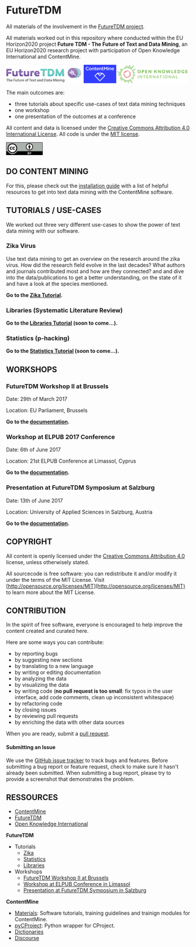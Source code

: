 # FutureTDM
All materials of the involvement in the [FutureTDM project](http://futuretdm.eu/).

All materials worked out in this repository where conducted within the EU Horizon2020 project **Future TDM - The Future of Text and Data Mining**, an EU Horizon2020 research project with participation of Open Knowledge International and ContentMine. 

<a href="http://futuretdm.eu/" title=""><img src="/assets/images/logo-futuretdm.png" alt="FutureTDM" height=50 /></a> <a href="http://contentmine.org" title=""><img src="/assets/images/logo-contentmine.png" alt="ContentMine" height=50 /></a> <a href="http://okfn.org/" title="Open Knowledge International"><img src="/assets/images/logo-okf.png" alt="Open Knowledge International" height=50 /></a>

The main outcomes are:
- three tutorials about specific use-cases of text data mining techniques
- one workshop
- one presentation of the outcomes at a conference

All content and data is licensed under the [Creative Commons Attribution 4.0 International License](http://creativecommons.org/licenses/by/4.0/). All code is under the [MIT license](https://opensource.org/licenses/MIT).

<img src="/assets/images/logo-ccby.png" alt="Creative Commons by" width=100 />

## DO CONTENT MINING

For this, please check out the [installation guide](installation.md) with a list of helpful resources to get into text data mining with the ContentMine software.

## TUTORIALS / USE-CASES

We worked out three very different use-cases to show the power of text data mining with our software.

### Zika Virus

Use text data mining to get an overview on the research around the zika virus. How did the research field evolve in the last decades? What authors and journals contributed most and how are they connected? and and dive into the data/publications to get a better understanding, on the state of it and have a look at the species mentioned.

**Go to the [Zika Tutorial](tutorials/zika).**

### Libraries (Systematic Literature Review)

**Go to the [Libraries Tutorial](tutorials/libraries) (soon to come...).**

### Statistics (p-hacking)

**Go to the [Statistics Tutorial](tutorials/statistics) (soon to come...).**

## WORKSHOPS

### FutureTDM Workshop II at Brussels

Date: 29th of March 2017

Location: EU Parliament, Brussels

**Go to the [documentation](workshops/futuretdm-brussels).**

### Workshop at ELPUB 2017 Conference

Date: 6th of June 2017

Location: 21st ELPUB Conference at Limassol, Cyprus

**Go to the [documentation](workshops/elpub-limassol).**

### Presentation at FutureTDM Symposium at Salzburg

Date: 13th of June 2017

Location: University of Applied Sciences in Salzburg, Austria

**Go to the [documentation](workshops/futuretdm-salzburg).**

## COPYRIGHT

All content is openly licensed under the [Creative Commons Attribution 4.0](http://creativecommons.org/licenses/by/4.0/) license, unless otherwisely stated.

All sourcecode is free software: you can redistribute it and/or modify it under the terms of the MIT License. Visit [http://opensource.org/licenses/MIT](http://opensource.org/licenses/MIT) to learn more about the MIT License.

## CONTRIBUTION
In the spirit of free software, everyone is encouraged to help improve the content created and curated here.

Here are some ways you can contribute:

- by reporting bugs
- by suggesting new sections
- by translating to a new language
- by writing or editing documentation
- by analyzing the data
- by visualizing the data
- by writing code (**no pull request is too small**: fix typos in the user interface, add code comments, clean up inconsistent whitespace)
- by refactoring code
- by closing issues
- by reviewing pull requests
- by enriching the data with other data sources

When you are ready, submit a [pull request](https://github.com/ContentMine/FutureTDM/pulls).

#### Submitting an Issue

We use the [GitHub issue tracker](https://github.com/ContentMine/FutureTDM/issues) to track bugs and features. Before submitting a bug report or feature request, check to make sure it hasn't already been submitted. When submitting a bug report, please try to provide a screenshot that demonstrates the problem. 

## RESSOURCES

- [ContentMine](http://contentmine.org/)
- [FutureTDM](http://futuretdm.eu/)
- [Open Knowledge International](http://okfn.org/)

**FutureTDM**
- Tutorials
	- [Zika](tutorials/zika)
	- [Statistics](tutorials/statistics)
	- [Libraries](tutorials/libraries)
- Workshops
	- [FutureTDM Workshop II at Brussels](workshops/futuretdm-brussels)
	- [Workshop at ELPUB Conference in Limassol](workshops/elpub-limassol)
	- [Presentation at FutureTDM Symposium in Salzburg](workshops/futuretdm-salzburg)

**ContentMine**
- [Materials](https://github.com/ContentMine/workshop-resources): Software tutorials, training guidelines and trainign modules for ContentMine.
- [pyCProject](https://github.com/ContentMine/pyCProject): Python wrapper for CProject. 
- [Dictionaries](https://github.com/ContentMine/dictionaries)
- [Discourse](http://discuss.contentmine.org/)

